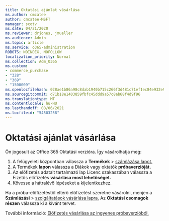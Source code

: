 ```yaml
---
title: Oktatási ajánlat vásárlása
ms.author: cmcatee
author: cmcatee-MSFT
manager: scotv
ms.date: 04/21/2020
ms.reviewer: drjones, jmueller
ms.audience: Admin
ms.topic: article
ms.service: o365-administration
ROBOTS: NOINDEX, NOFOLLOW
localization_priority: Normal
ms.collection: Adm_O365
ms.custom:
- commerce_purchase
- "328"
- "369"
- "1500009"
ms.openlocfilehash: 028ae1b86a98c8dab1940b715c266f3d481c71ef1ec84e932e9c74817bccdef5
ms.sourcegitcommit: d71b18e1403859fbfc45ddd9a57c8ab68f4d9f96
ms.translationtype: MT
ms.contentlocale: hu-HU
ms.lasthandoff: 08/06/2021
ms.locfileid: "54503258"
---
```

# <a name="how-to-purchase-an-education-offer"></a>Oktatási ajánlat vásárlása

Ön jogosult az Office 365 Oktatási verzióra. Így vásárolhatja meg:
  
1. A felügyeleti központban válassza a **Termékek** \> [számlázása lapot.](https://go.microsoft.com/fwlink/p/?linkid=842054)
2. A Termékek **lapon** válassza a Diákok vagy oktatók **próbaverzióját.**
3. Az előfizetés adatait tartalmazó  lap Licenc szakaszában válassza a Fizetős előfizetés **vásárlása most lehetőséget.**
4. Kövesse a hátralévő lépéseket a kijelentkezhez.

Ha a próba-előfizetéstől eltérő előfizetést szeretne vásárolni, menjen a **Számlázási** \> [szolgáltatások vásárlása lapra.](https://go.microsoft.com/fwlink/p/?linkid=868433) Az **Oktatási csomagok részen** válassza ki a kívánt tervet.

További információ: [Előfizetés vásárlása az ingyenes próbaverzióból.](/microsoft-365/commerce/try-or-buy-microsoft-365#buy-a-subscription-from-your-free-trial)